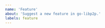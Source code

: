 ```yaml
---
name: 'Feature'
about: 'Suggest a new feature in go-libp2p.'
labels: feature
---
```


<!--
Note: If you'd like to suggest an idea related to libp2p but not specifically related to the go implementation, please file an issue at https://github.com/libp2p/specs instead. Even better, create a new topic on the forums (https://discuss.libp2p.io).

When requesting a _feature_, please be sure to include:
  * Your motivation. Why do you need the feature?
  * How the feature should work.

Please try to be as specific and concrete as possible.
-->
